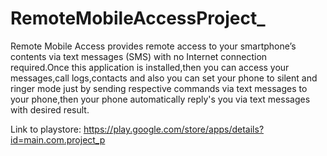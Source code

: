 # RemoteMobileAccessProject_

Remote Mobile Access provides remote access to your smartphone’s contents via text messages (SMS) with no Internet connection required.Once this application is installed,then you can access your messages,call logs,contacts and also you can set your phone to silent and ringer mode just by sending respective commands via text messages to your phone,then your phone automatically reply's you via text messages with desired result.

Link to playstore: https://play.google.com/store/apps/details?id=main.com.project_p
